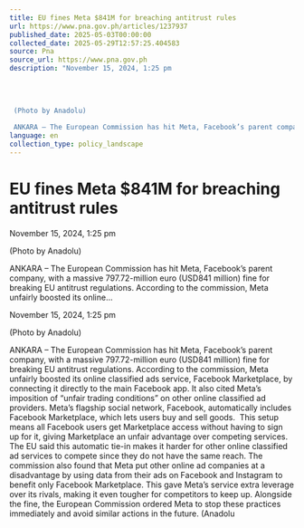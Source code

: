 ```yaml
---
title: EU fines Meta $841M for breaching antitrust rules
url: https://www.pna.gov.ph/articles/1237937
published_date: 2025-05-03T00:00:00
collected_date: 2025-05-29T12:57:25.404583
source: Pna
source_url: https://www.pna.gov.ph
description: "November 15, 2024, 1:25 pm
 
 
 
 
 (Photo by Anadolu) 
 
 ANKARA – The European Commission has hit Meta, Facebook’s parent company, with a massive 797.72-million euro (USD841 million) fine for breaking EU antitrust regulations. According to the commission, Meta unfairly boosted its online..."
language: en
collection_type: policy_landscape
---
```


# EU fines Meta $841M for breaching antitrust rules

November 15, 2024, 1:25 pm
 
 
 
 
 (Photo by Anadolu) 
 
 ANKARA – The European Commission has hit Meta, Facebook’s parent company, with a massive 797.72-million euro (USD841 million) fine for breaking EU antitrust regulations. According to the commission, Meta unfairly boosted its online...

November 15, 2024, 1:25 pm

(Photo by Anadolu) 
 
 ANKARA – The European Commission has hit Meta, Facebook’s parent company, with a massive 797.72-million euro (USD841 million) fine for breaking EU antitrust regulations. According to the commission, Meta unfairly boosted its online classified ads service, Facebook Marketplace, by connecting it directly to the main Facebook app. It also cited Meta’s imposition of “unfair trading conditions” on other online classified ad providers. Meta’s flagship social network, Facebook, automatically includes Facebook Marketplace, which lets users buy and sell goods.  This setup means all Facebook users get Marketplace access without having to sign up for it, giving Marketplace an unfair advantage over competing services. The EU said this automatic tie-in makes it harder for other online classified ad services to compete since they do not have the same reach. The commission also found that Meta put other online ad companies at a disadvantage by using data from their ads on Facebook and Instagram to benefit only Facebook Marketplace. This gave Meta’s service extra leverage over its rivals, making it even tougher for competitors to keep up. Alongside the fine, the European Commission ordered Meta to stop these practices immediately and avoid similar actions in the future. (Anadolu